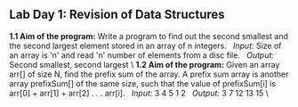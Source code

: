 ## Lab Day 1: Revision of Data Structures

**1.1 Aim of the program:** Write a program to find out the second smallest and the second largest element stored in an array of n integers.
&nbsp; _Input:_ Size of an array is 'n' and read 'n' number of elements from a disc file.
&nbsp; _Output:_ Second smallest, second largest
\\
**1.2 Aim of the program:** Given an array arr[] of size N, find the prefix sum of the array. A prefix sum array is another array prefixSum[] of the same size, such that the value of prefixSum[i] is arr[0] + arr[1] + arr[2] . . . arr[i].
&nbsp; _Input:_ 3 4 5 1 2
&nbsp; _Output:_ 3 7 12 13 15
\\
